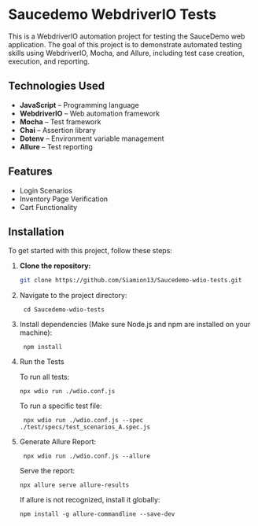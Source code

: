 # Saucedemo WebdriverIO Tests

This is a WebdriverIO automation project for testing the SauceDemo web application. The goal of this project is to demonstrate automated testing skills using WebdriverIO, Mocha, and Allure, including test case creation, execution, and reporting.


## Technologies Used

- **JavaScript** – Programming language
- **WebdriverIO** – Web automation framework
- **Mocha** – Test framework
- **Chai** – Assertion library
- **Dotenv** – Environment variable management
- **Allure** – Test reporting

## Features
- Login Scenarios
- Inventory Page Verification
- Cart Functionality

## Installation

To get started with this project, follow these steps:

1. **Clone the repository:**
   ```bash
   git clone https://github.com/Siamion13/Saucedemo-wdio-tests.git

2. Navigate to the project directory:

        cd Saucedemo-wdio-tests

3. Install dependencies (Make sure Node.js and npm are installed on your machine):

        npm install

4. Run the Tests

    To run all tests:
   
       npx wdio run ./wdio.conf.js

    To run a specific test file:

        npx wdio run ./wdio.conf.js --spec ./test/specs/test_scenarios_A.spec.js

5. Generate Allure Report:
   
        npx wdio run ./wdio.conf.js --allure

   Serve the report:

       npx allure serve allure-results

   If allure is not recognized, install it globally:

       npm install -g allure-commandline --save-dev

